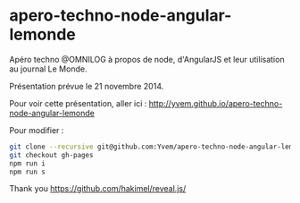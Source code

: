 apero-techno-node-angular-lemonde
=================================

Apéro techno @OMNILOG à propos de node, d'AngularJS et leur utilisation au journal Le Monde.

Présentation prévue le 21 novembre 2014.

Pour voir cette présentation, aller ici : http://yvem.github.io/apero-techno-node-angular-lemonde

Pour modifier :
```bash
git clone --recursive git@github.com:Yvem/apero-techno-node-angular-lemonde.git
git checkout gh-pages
npm run i
npm run s
```

Thank you https://github.com/hakimel/reveal.js/
